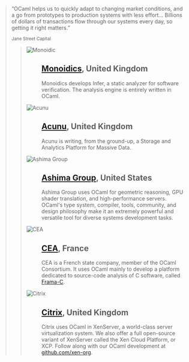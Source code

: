 <!-- ((! set title Industrial users !)) -->

<blockquote>
<p>“OCaml helps us to quickly adapt to changing market conditions, and a go from prototypes to production systems with less effort... Billions of dollars of transactions flow through our systems every day, so getting it right matters.”
</p>
<small>Jane Street Capital</small>
<blockquote>

<dl class="row">
    <dt class="span3">
        <img src="/static/img/users/monoidics.png" alt="Monoidic">
    </dt>
    <dd class="span5">
        <h2><a href="#">Monoidics</a>, United Kingdom</h2>
        <p>Monoidics develops Infer, a static analyzer for software verification. The analysis engine is entirely written in OCaml.</p>
    </dd>
</dl>
<dl class="row">
    <dt class="span3">
        <img src="/static/img/users/acunu.png" alt="Acunu">
    </dt>
    <dd class="span5">
        <h2><a href="#">Acunu</a>, United Kingdom</h2>
        <p>Acunu is writing, from the ground-up, a Storage and Analytics Platform for Massive Data.</p>
    </dd>
</dl>
<dl class="row">
    <dt class="span3">
        <img src="/static/img/users/ashima.png" alt="Ashima Group">
    </dt>
    <dd class="span5">
        <h2><a href="#">Ashima Group</a>, United States</h2>
        <p>Ashima Group uses OCaml for geometric reasoning, GPU shader translation, and high-performance servers. OCaml's type system, compiler, tools, community, and design philosophy make it an extremely powerful and versatile tool for diverse systems development tasks.</p>
    </dd>
</dl>
<dl class="row">
    <dt class="span3">
        <img src="/static/img/users/cea.png" alt="CEA">
    </dt>
    <dd class="span5">
        <h2><a href="#">CEA</a>, France</h2>
        <p>CEA is a French state company, member of the OCaml Consortium. It uses OCaml mainly to develop a platform dedicated to source-code analysis of C software, called <a href="#">Frama-C</a>.</p>
    </dd>
</dl>
<dl class="row">
    <dt class="span3">
        <img src="/static/img/users/citrix.png" alt="Citrix">
    </dt>
    <dd class="span5">
        <h2><a href="#">Citrix</a>, United Kingdom</h2>
        <p>Citrix uses OCaml in XenServer, a world-class server virtualization system. We also offer a full open-source variant of XenServer called the Xen Cloud Platform, or XCP. Follow along with our OCaml development at <a href="#">github.com/xen-org</a>.</p>
    </dd>
</dl>


